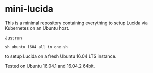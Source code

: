 # mini-lucida
This is a minimal repository containing everything to setup Lucida via Kubernetes on an Ubuntu host.

Just run
```
sh ubuntu_1604_all_in_one.sh
```

to setup Lucida on a fresh Ubuntu 16.04 LTS instance.

Tested on Ubuntu 16.04.1 and 16.04.2 64bit.

